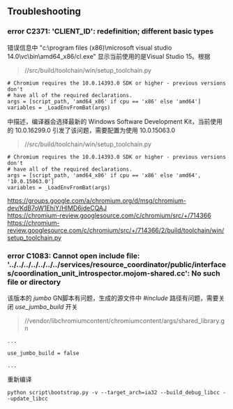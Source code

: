 ## Troubleshooting

### error C2371: 'CLIENT_ID': redefinition; different basic types

错误信息中 "c:\program files (x86)\microsoft visual studio 14.0\vc\bin\amd64_x86/cl.exe" 显示当前使用的是Visual Studio 15。根据

> //src/build/toolchain/win/setup_toolchain.py  

    # Chromium requires the 10.0.14393.0 SDK or higher - previous versions don't
    # have all of the required declarations.
    args = [script_path, 'amd64_x86' if cpu == 'x86' else 'amd64']
    variables = _LoadEnvFromBat(args)

中描述，编译器会选择最新的 Windows Software Development Kit，当前使用的 10.0.16299.0 引发了该问题，需要配置为使用 10.0.15063.0

> //src/build/toolchain/win/setup_toolchain.py  

    # Chromium requires the 10.0.14393.0 SDK or higher - previous versions don't
    # have all of the required declarations.
    args = [script_path, 'amd64_x86' if cpu == 'x86' else 'amd64', '10.0.15063.0']
    variables = _LoadEnvFromBat(args)

https://groups.google.com/a/chromium.org/d/msg/chromium-dev/KdB7oW1EhiY/HIMD6jdeCQAJ  
https://chromium-review.googlesource.com/c/chromium/src/+/714366  
https://chromium-review.googlesource.com/c/chromium/src/+/714366/2/build/toolchain/win/setup_toolchain.py  

### error C1083: Cannot open include file: '../../../../../../../services/resource_coordinator/public/interfaces/coordination_unit_introspector.mojom-shared.cc': No such file or directory

该版本的 *jumbo* GN脚本有问题，生成的源文件中 *#include* 路径有问题，需要关闭 *use_jumbo_build* 开关

> //vendor/libchromiumcontent/chromiumcontent/args/shared_library.gn

    ...
    
    use_jumbo_build = false
    
    ...

重新编译

    python script\bootstrap.py -v --target_arch=ia32 --build_debug_libcc --update_libcc  

